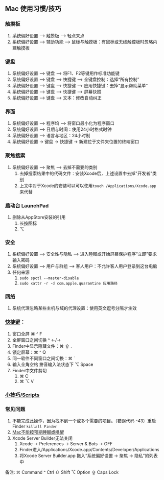 ## Mac 使用习惯/技巧
###  触摸板
1. 系统偏好设置 —> 触摸板 —> 轻点来点
2. 系统偏好设置 —> 辅助功能 —> 鼠标与触摸板：有鼠标或无线触控板时忽略内建触摸板
   
### 键盘
1. 系统偏好设置 —> 键盘 —> 将F1、F2等键用作标准功能键
2. 系统偏好设置 —> 键盘 —> 快捷键 —> 全键盘控制：选择“所有控制”
3. 系统偏好设置 —> 键盘 —> 快捷键 —> 应用快捷键：去掉“显示帮助菜单”
4. 系统偏好设置 —> 键盘 —> 快捷键 —> 屏幕快照
5. 系统偏好设置 —> 键盘 —> 文本：修改自动纠正
   
### 界面
1. 系统偏好设置 —> 程序坞 —> 将窗口最小化为程序窗口
2. 系统偏好设置 —> 日期与时间：使用24小时格式时钟
3. 系统偏好设置 —> 语言与地区：24小时制
4. 系统偏好设置 -> 键盘 -> 快捷键 -> 新建位于文件夹位置的终端窗口
   
### 聚焦搜索
1. 系统偏好设置 —> 聚焦 —> 去掉不需要的类别
    1. 去掉搜索结果中的代码文件：安装Xcode后，上述设置中去掉"开发者"类别
    2. 上文中对于Xcode的安装可以可以使用`touch /Applications/Xcode.app`来代替
    
### 启动台 LaunchPad
1. 删除从AppStore安装的引用
    1. 长按图标
    2. ⌥
    
### 安全
1. 系统偏好设置 —> 安全性与隐私 —> 进入睡眠或开始屏幕保护程序“立即”要求输入密码
2. 系统偏好设置 —> 用户与群组 —> 客人用户：不允许客人用户登录到这台电脑
3. 任何来源
    1. ```sudo spctl --master-disable```
    2. ```sudo xattr -r -d com.apple.quarantine 应用路径```
   
### 网络
1. 系统代理忽略某些主机与域的代理设置：使用英文逗号分隔才生效     
### [快捷键](../imgs/mac_skills_accelerator_key.png)：
1. 窗口全屏 ⌘ ^ F
2. 全屏窗口之间切换 ^ ←/→
3. Finder中显示隐藏文件：⌘ ⇪ .
4. 锁定屏幕：⌘ ^ Q
5. 同一软件不同窗口之间切换：⌘ \`
6. 输入全角空格 拼音输入法状态下 ⌥ Space
7. Finder中文件剪切
    1. ⌘ C
    2. ⌘ ⌥ V

### [小技巧/Scripts](macos_skills_other.md)

### 常见问题
1. 不能完成此操作，因为找不到一个或多个需要的项目。（错误代码 -43）重启Finder `killall Finder`
2. [Mac不能按预期睡眠或唤醒](https://support.apple.com/zh-cn/HT204760)
3. Xcode Server Builder无法关闭
    1. Xcode -> Preferences -> Server & Bots -> OFF
    2. Finder进入/Applications/Xcode.app/Contents/Developer/Applications
    3. 将Xcode Server Builder.app 拖入“系统偏好设置 -> 聚焦 -> 隐私”的列表中

备注: 
     ⌘ Command
     ^ Ctrl
     ⇧ Shift
     ⌥ Option
     ⇪ Caps Lock
    
